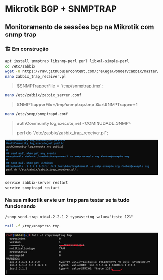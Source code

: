 # Mikrotik BGP + SNMPTRAP

## Monitoramento de sessões bgp na Mikrotik com snmp trap

### 🏗️ Em construção

```sh
apt install snmptrap libsnmp-perl perl libxml-simple-perl
cd /etc/zabbix
wget -O https://raw.githubusercontent.com/prelegalwonder/zabbix/master/misc/snmptrap/zabbix_trap_receiver.pl
nano zabbix_trap_receiver.pl
```

> $SNMPTrapperFile = '/tmp/snmptrap.tmp';

```sh
nano /etc/zabbix/zabbix_server.conf
```

> SNMPTrapperFile=/tmp/snmptrap.tmp
> StartSNMPTrapper=1

```sh
nano /etc/snmp/snmptrapd.conf
```

> authCommunity log,execute,net <COMINUDADE_SNMP>
>
> perl do "/etc/zabbix/zabbix_trap_receiver.pl";

![-](img/snmptrapconfig.png)

```sh
service zabbix-server restart
service snmptrapd restart
```

### Na sua mikrotik envie um trap para testar se ta tudo funcionando

```rsc
/snmp send-trap oid=1.2.2.1.2 type=string value="teste 123"
```

```sh
tail -f /tmp/snmptrap.tmp
```

![-](img/tail.png)

